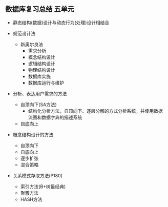 ## 数据库复习总结      五单元

* 静态结构(数据)设计与动态行为(处理)设计相结合

* 规范设计法
    - 新奥尔良法
        + 需求分析
        + 概念结构设计
        + 逻辑结构设计
        + 物理结构设计
        + 数据库实施
        + 数据库运行与维护

* 分析、表达用户需求的方法
    - 自顶向下(SA方法)
        + 结构化分析方法，自顶向下、逐层分解的方式分析系统，并使用数据流图和数据字典的描述系统
    - 自底向上

* 概念结构设计的方法
    - 自顶向下
    - 自底向上
    - 逐步扩张
    - 混合策略

* 关系模式存取方法(P180)
    - 索引方法(B+树最经典)
    - 聚簇方法
    - HASH方法
